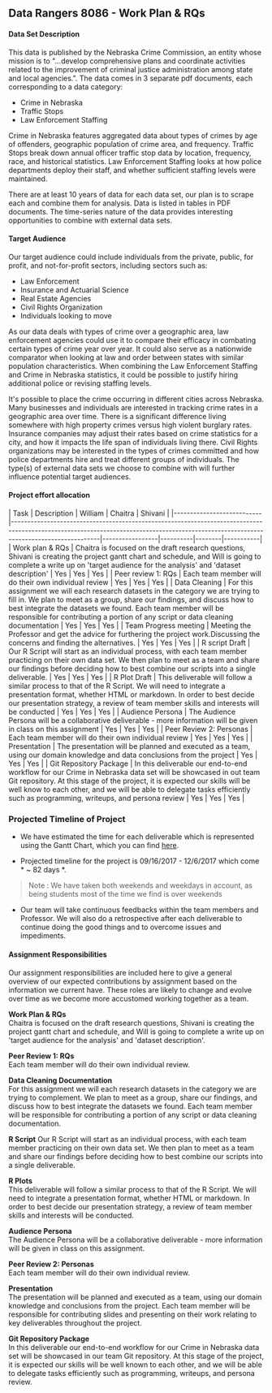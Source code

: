 ## Data Rangers 8086 - Work Plan & RQs


#### Data Set Description
This data is published by the Nebraska Crime Commission, an entity whose mission is to "...develop comprehensive plans and coordinate activities related to the improvement of criminal justice administration among state and local agencies.".  The data comes in 3 separate pdf documents, each corresponding to a data category:  

* Crime in Nebraska
* Traffic Stops
* Law Enforcement Staffing  

Crime in Nebraska features aggregated data about types of crimes by age of offenders, geographic population of crime area, and frequency.  Traffic Stops break down annual officer traffic stop data by location, frequency, race, and historical statistics.  Law Enforcement Staffing looks at how police departments deploy their staff, and whether sufficient staffing levels were maintained.

There are at least 10 years of data for each data set, our plan is to scrape each and combine them for analysis.  Data is listed in tables in PDF documents.  The time-series nature of the data provides interesting opportunities to combine with external data sets.
#### Target Audience
Our target audience could include individuals from the private, public, for profit, and not-for-profit sectors, including sectors such as:

* Law Enforcement
* Insurance and Actuarial Science
* Real Estate Agencies
* Civil Rights Organization
* Individuals looking to move

As our data deals with types of crime over a geographic area, law enforcement agencies could use it to compare their efficacy in combating certain types of crime year over year.  It could also serve as a nationwide comparator when looking at law and order between states with similar population characteristics.  When combining the Law Enforcement Staffing and Crime in Nebraska statistics, it could be possible to justify hiring additional police or revising staffing levels.  

It's possible to place the crime occurring in different cities across Nebraska.  Many businesses and individuals are interested in tracking crime rates in a geographic area over time.  There is a significant difference living somewhere with high property crimes versus high violent burglary rates.  Insurance companies may adjust their rates based on crime statistics for a city, and how it impacts the life span of individuals living there. Civil Rights organizations may be interested in the types of crimes committed and how police departments hire and treat different groups of individuals.  The type(s) of external data sets we choose to combine with will further influence potential target audiences.


#### Project effort allocation

| Task                      | Description                                                                                                                                                                           | William | Chaitra  | Shivani  |
|---------------------------|---------------------------------------------------------------------------------------------------------------------------------------------------------------------------------------|-----------------|----------|--------|-----------|
| Work plan  & RQs               | Chaitra is focused on the draft research questions, Shivani is creating the project gantt chart and schedule, and Will is going to complete a write up on 'target audience for the analysis' and 'dataset description'                                                                    | Yes             | Yes      | Yes    |
| Peer review 1: RQs              | Each team member will do their own individual review                                                                    | Yes             | Yes      | Yes    |
| Data Cleaning             | For this assignment we will each research datasets in the category we are trying to fill in.  We plan to meet as a group, share our findings, and discuss how to best integrate the datasets we found. Each team member will be responsible for contributing a portion of any script or data cleaning documentation                                                                               | Yes             |   Yes       | Yes    |
| Team Progress meeting     | Meeting the Professor and get the advice for furthering the project work.Discussing  the concerns and finding the alternatives.                                                       |           Yes      |     Yes     |     Yes   |
| R script Draft            | Our R Script will start as an individual process, with each team member practicing on their own data set.  We then plan to meet as a team and share our findings before deciding how to best combine our scripts into a single deliverable.                                              | Yes             | Yes      | Yes    |
| R Plot Draft              | This deliverable will follow a similar process to that of the R Script.  We will need to integrate a presentation format, whether HTML or markdown. In order to best decide our presentation strategy, a review of team member skills and interests will be conducted                                                                                                                            | Yes             | Yes      | Yes    |
| Audience Persona          | The Audience Persona will be a collaborative deliverable - more information will be given in class on this assignment                                                                   | Yes             | Yes      | Yes    |
| Peer Review 2: Personas         | Each team member will do their own individual review                                                                   | Yes             | Yes      | Yes    |
| Presentation              | The presentation will be planned and executed as a team, using our domain knowledge and data conclusions from the project                                                                                                                                                           | Yes             | Yes      | Yes    |
| Git Repository Package               | In this deliverable our end-to-end workflow for our Crime in Nebraska data set will be showcased in out team Git repository.  At this stage of the project, it is expected our skills will be well know to each other, and we will be able to delegate tasks efficiently such as programming, writeups, and persona review | Yes             | Yes      | Yes    |


### Projected Timeline of Project

* We have estimated the time for each deliverable which is represented using the Gantt Chart, which you can find [here](https://github.com/Shivani-Parihar/Data-Rangers/blob/master/WorkPlan_DraftResearchQuestions/ProjectWorkPlan.pdf).

* Projected timeline for the project is 09/16/2017 - 12/6/2017 which come * ~ 82 days *.
> Note : We have taken both weekends and weekdays in account, as being students most of the time we find is over weekends

* Our team will take continuous feedbacks within the team members and Professor. We will also do a retrospective after each deliverable to continue doing the good things and to overcome issues and impediments.




#### Assignment Responsibilities

Our assignment responsibilities are included here to give a general overview of our expected contributions by assignment based on the information we current have.  These roles are likely to change and evolve over time as we become more accustomed working together as a team.

**Work Plan & RQs**  
Chaitra is focused on the draft research questions, Shivani is creating the project gantt chart and schedule, and Will is going to complete a write up on 'target audience for the analysis' and 'dataset description'.

**Peer Review 1: RQs**  
Each team member will do their own individual review.

**Data Cleaning Documentation**  
For this assignment we will each research datasets in the category we are trying to complement.  We plan to meet as a group, share our findings, and discuss how to best integrate the datasets we found. Each team member will be responsible for contributing a portion of any script or data cleaning documentation.  

**R Script**
Our R Script will start as an individual process, with each team member practicing on their own data set.  We then plan to meet as a team and share our findings before deciding how to best combine our scripts into a single deliverable.  

**R Plots**  
This deliverable will follow a similar process to that of the R Script.  We will need to integrate a presentation format, whether HTML or markdown. In order to best decide our presentation strategy, a review of team member skills and interests will be conducted.  

**Audience Persona**  
The Audience Persona will be a collaborative deliverable - more information will be given in class on this assignment.  

**Peer Review 2: Personas**  
Each team member will do their own individual review.

**Presentation**  
The presentation will be planned and executed as a team, using our domain knowledge and conclusions from the project.  Each team member will be responsible for contributing slides and presenting on their work relating to key deliverables throughout the project.

**Git Repository Package**  
In this deliverable our end-to-end workflow for our Crime in Nebraska data set will be showcased in our team Git repository.  At this stage of the project, it is expected our skills will be well known to each other, and we will be able to delegate tasks efficiently such as programming, writeups, and persona review.
